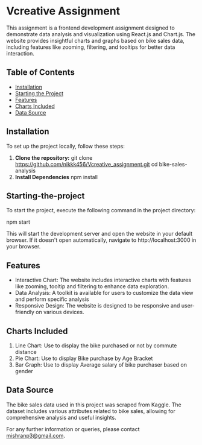 # Vcreative Assignment

This assignment is a frontend development assignment designed to demonstrate data analysis and visualization using React.js and Chart.js. The website provides insightful charts and graphs based on bike sales data, including features like zooming, filtering, and tooltips for better data interaction.

## Table of Contents
- [Installation](#installation)
- [Starting the Project](#starting-the-project)
- [Features](#features)
- [Charts Included](#charts-included)
- [Data Source](#data-source)

## Installation

To set up the project locally, follow these steps:

1. **Clone the repository:**
   git clone https://github.com/nikkk456/Vcreative_assignment.git
   cd bike-sales-analysis
2. **Install Dependencies**
    npm install 

## Starting-the-project

To start the project, execute the following command in the project directory:

npm start

This will start the development server and open the website in your default browser. If it doesn't open automatically, navigate to http://localhost:3000 in your browser.

## Features
- Interactive Chart: The website includes interactive charts with features like zooming, tooltip and filtering to enhance data exploration.
- Data Analysis:  A toolkit is available for users to customize the data view and perform specific analysis
- Responsive Design: The website is designed to be responsive and user-friendly on various devices.

## Charts Included

1. Line Chart: Use to display the bike purchased or not by commute distance
2. Pie Chart: Use to display Bike purchase by Age Bracket
3. Bar Graph: Use to display Average salary of bike purchaser based on gender

## Data Source

The bike sales data used in this project was scraped from Kaggle. The dataset includes various attributes related to bike sales, allowing for comprehensive analysis and useful insights.

For any further information or queries, please contact mishranp3@gmail.com.
